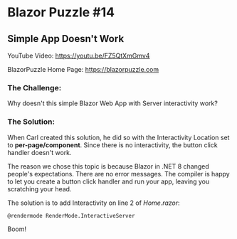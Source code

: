 # Blazor Puzzle #14

## Simple App Doesn't Work

YouTube Video: https://youtu.be/FZ5QtXmGmv4

BlazorPuzzle Home Page: https://blazorpuzzle.com

### The Challenge:

Why doesn't this simple Blazor Web App with Server interactivity work?

### The Solution:

When Carl created this solution, he did so with the Interactivity Location set to **per-page/component**. Since there is no interactivity, the button click handler doesn't work. 

The reason we chose this topic is because Blazor in .NET 8 changed people's expectations. There are no error messages. The compiler is happy to let you create a button click handler and run your app, leaving you scratching your head.

The solution is to add Interactivity on line 2 of *Home.razor*:

```
@rendermode RenderMode.InteractiveServer
```

Boom!